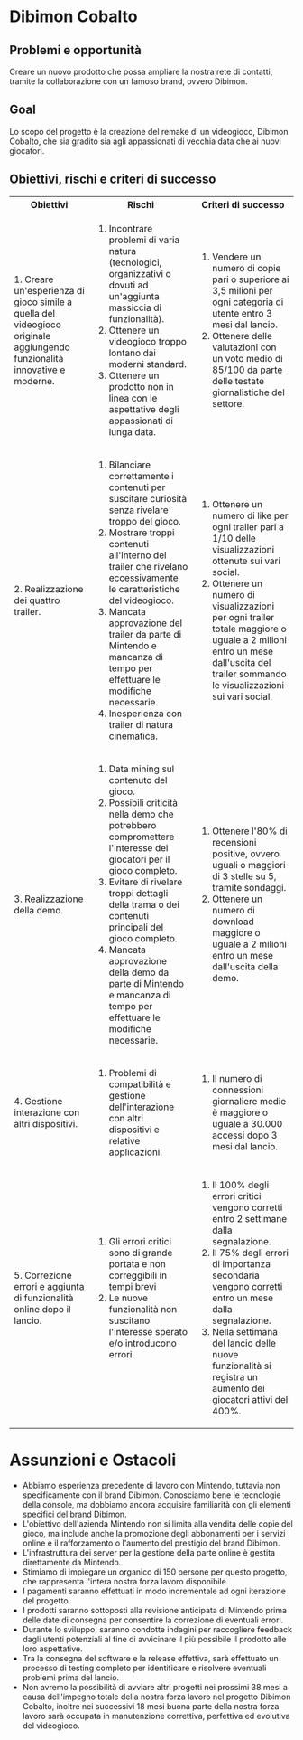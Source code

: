 <!--?-->


# Dibimon Cobalto

## Problemi e opportunità

Creare un nuovo prodotto che possa ampliare la nostra rete di contatti, tramite la collaborazione con un famoso brand, ovvero Dibimon.

## Goal

Lo scopo del progetto è la creazione del remake di un videogioco, Dibimon Cobalto, che sia gradito sia agli appassionati di vecchia data che ai nuovi giocatori.

## Obiettivi, rischi e criteri di successo

<table>
    <tr>
        <th>Obiettivi</th>
        <th>Rischi</th>
        <th>Criteri di successo</th>
    </tr>
    <tr>
        <td>1. Creare un'esperienza di gioco simile a quella del videogioco originale aggiungendo funzionalità innovative e moderne.</td>
        <td>
            <ol>
                <li>Incontrare problemi di varia natura (tecnologici, organizzativi o dovuti ad un'aggiunta massiccia di funzionalità).</li>
                <li>Ottenere un videogioco troppo lontano dai moderni standard.</li>
                <li>Ottenere un prodotto non in linea con le aspettative degli appassionati di lunga data.</li>
            </ol>
        </td>
        <td>
            <ol>
                <li>Vendere un numero di copie pari o superiore ai 3,5 milioni per ogni categoria di utente entro 3 mesi dal lancio.</li>
                <li>Ottenere delle valutazioni con un voto medio di 85/100 da parte delle testate giornalistiche del settore.</li>
            </ol>
        </td>
    </tr>
    <tr>
        <td>2. Realizzazione dei quattro trailer.</td>
        <td>
            <ol>
                <li>Bilanciare correttamente i contenuti per suscitare curiosità senza rivelare troppo del gioco.</li>
                <li>Mostrare troppi contenuti all'interno dei trailer che rivelano eccessivamente le caratteristiche del videogioco.</li>
                <li>Mancata approvazione del trailer da parte di Mintendo e mancanza di tempo per effettuare le modifiche necessarie.</li>
                <li>Inesperienza con trailer di natura cinematica.</li>
            </ol>
        </td>
        <td>
            <ol>
                <li>Ottenere un numero di like per ogni trailer pari a 1/10 delle visualizzazioni ottenute sui vari social.</li>
                <li>Ottenere un numero di visualizzazioni per ogni trailer totale maggiore o uguale a 2 milioni entro un mese dall'uscita del trailer sommando le visualizzazioni sui vari social.</li>
            </ol>
        </td>
    </tr>
    <tr>
        <td>3. Realizzazione della demo.</td>
        <td>
            <ol>
                <li>Data mining sul contenuto del gioco.</li>
                <li>Possibili criticità nella demo che potrebbero compromettere l'interesse dei giocatori per il gioco completo.</li>
                <li>Evitare di rivelare troppi dettagli della trama o dei contenuti principali del gioco completo.</li>
                <li>Mancata approvazione della demo da parte di Mintendo e mancanza di tempo per effettuare le modifiche necessarie.</li>
            </ol>
        </td>
        <td>
            <ol>
                <li>Ottenere l'80% di recensioni positive, ovvero uguali o maggiori di 3 stelle su 5, tramite sondaggi.</li>
                <li>Ottenere un numero di download maggiore o uguale a 2 milioni entro un mese dall'uscita della demo.</li>
            </ol>
        </td>
    </tr>
    <tr>
        <td>4. Gestione interazione con altri dispositivi.</td>
        <td>
            <ol> 
                <li>Problemi di compatibilità e gestione dell'interazione con altri dispositivi e relative applicazioni.
                </li>
            </ol>
        </td>
        <td>
            <ol> 
            <li>Il numero di connessioni giornaliere medie è maggiore o uguale a 30.000 accessi dopo 3 mesi dal lancio.
            </li>
            </ol>
        </td>
    </tr>
    <tr>
        <td>5. Correzione errori e aggiunta di funzionalità online dopo il lancio.</td>
        <td> 
            <ol> 
                <li>Gli errori critici sono di grande portata e non correggibili in tempi brevi </li> 
                <li> Le nuove funzionalità non suscitano l'interesse sperato e/o introducono errori.</li> 
            </ol>
        </td>
        <td> 
            <ol>
                <li>Il 100% degli errori critici vengono corretti entro 2 settimane dalla segnalazione.</li>
                <li>Il 75% degli errori di importanza secondaria vengono corretti entro un mese dalla segnalazione.</li>
                <li> Nella settimana del lancio delle nuove funzionalità si registra un aumento dei giocatori attivi del 400%.</li>
            </ol>
        </td>
    </tr>
</table>

# Assunzioni e Ostacoli

<ul>
    <li>Abbiamo esperienza precedente di lavoro con Mintendo, tuttavia non specificamente con il brand Dibimon. Conosciamo bene le tecnologie della console, ma dobbiamo ancora acquisire familiarità con gli elementi specifici del brand Dibimon.</li>
    <li>L'obiettivo dell'azienda Mintendo non si limita alla vendita delle copie del gioco, ma include anche la promozione degli abbonamenti per i servizi online e il rafforzamento o l'aumento del prestigio del brand Dibimon.</li>
    <li>L'infrastruttura dei server per la gestione della parte online è gestita direttamente da Mintendo.</li>
    <li>Stimiamo di impiegare un organico di 150 persone per questo progetto, che rappresenta l'intera nostra forza lavoro disponibile.</li>
    <li>I pagamenti saranno effettuati in modo incrementale ad ogni iterazione del progetto.</li>
    <li>I prodotti saranno sottoposti alla revisione anticipata di Mintendo prima delle date di consegna per consentire la correzione di eventuali errori.</li>
    <li>Durante lo sviluppo, saranno condotte indagini per raccogliere feedback dagli utenti potenziali al fine di avvicinare il più possibile il prodotto alle loro aspettative.</li>
    <li>Tra la consegna del software e la release effettiva, sarà effettuato un processo di testing completo per identificare e risolvere eventuali problemi prima del lancio.</li>
    <li>Non avremo la possibilità di avviare altri progetti nei prossimi 38 mesi a causa dell'impegno totale della nostra forza lavoro nel progetto Dibimon Cobalto, inoltre nei successivi 18 mesi buona parte della nostra forza lavoro sarà occupata in manutenzione correttiva, perfettiva ed evolutiva del videogioco.</li>
</ul>


